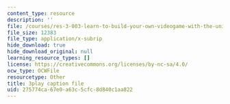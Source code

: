 ```yaml
---
content_type: resource
description: ''
file: /courses/res-3-003-learn-to-build-your-own-videogame-with-the-unity-game-engine-and-microsoft-kinect-january-iap-2017/275774ca67e0a63c5cfc8d840c1aa822_R8WOnNX8v9E.srt
file_size: 12383
file_type: application/x-subrip
hide_download: true
hide_download_original: null
learning_resource_types: []
license: https://creativecommons.org/licenses/by-nc-sa/4.0/
ocw_type: OCWFile
resourcetype: Other
title: 3play caption file
uid: 275774ca-67e0-a63c-5cfc-8d840c1aa822
---
```

